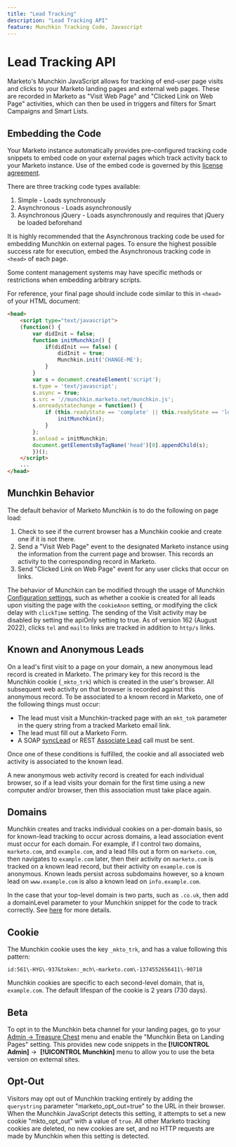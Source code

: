 ```yaml
---
title: "Lead Tracking"
description: "Lead Tracking API"
feature: Munchkin Tracking Code, Javascript
---
```


# Lead Tracking API

Marketo's Munchkin JavaScript allows for tracking of end-user page visits and clicks to your Marketo landing pages and external web pages. These are recorded in Marketo as "Visit Web Page" and "Clicked Link on Web Page" activities, which can then be used in triggers and filters for Smart Campaigns and Smart Lists.

## Embedding the Code

Your Marketo instance automatically provides pre-configured tracking code snippets to embed code on your external pages which track activity back to your Marketo instance. Use of the embed code is governed by this [license agreement](../munchkin-license.pdf).

There are three tracking code types available:

1. Simple - Loads synchronously
1. Asynchronous - Loads asynchronously
1. Asynchronous jQuery - Loads asynchronously and requires that jQuery be loaded beforehand

It is highly recommended that the Asynchronous tracking code be used for embedding Munchkin on external pages. To ensure the highest possible success rate for execution, embed the Asynchronous tracking code in `<head>` of each page.

Some content management systems may have specific methods or restrictions when embedding arbitrary scripts.

For reference, your final page should include code similar to this in `<head>` of your HTML document:

```html
<head>
    <script type="text/javascript">
    (function() {
        var didInit = false;
        function initMunchkin() {
            if(didInit === false) {
                didInit = true;
                Munchkin.init('CHANGE-ME');
            }
        }
        var s = document.createElement('script');
        s.type = 'text/javascript';
        s.async = true;
        s.src = '//munchkin.marketo.net/munchkin.js';
        s.onreadystatechange = function() {
            if (this.readyState == 'complete' || this.readyState == 'loaded') {
                initMunchkin();
            }
        };
        s.onload = initMunchkin;
        document.getElementsByTagName('head')[0].appendChild(s);
        })();
    </script>
    ...
</head>
```

## Munchkin Behavior

The default behavior of Marketo Munchkin is to do the following on page load:

1. Check to see if the current browser has a Munchkin cookie and create one if it is not there.
1. Send a "Visit Web Page" event to the designated Marketo instance using the information from the current page and browser. This records an activity to the corresponding record in Marketo.
1. Send "Clicked Link on Web Page" event for any user clicks that occur on links.

The behavior of Munchkin can be modified through the usage of Munchkin [Configuration settings](lead-tracking.md#lead-tracking-api), such as whether a cookie is created for all leads upon visiting the page with the `cookieAnon` setting, or modifying the click delay with `clickTime` setting. The sending of the Visit activity may be disabled by setting the apiOnly setting to true. As of version 162 (August 2022), clicks `tel` and `mailto` links are tracked in addition to `http/s` links.

## Known and Anonymous Leads

On a lead's first visit to a page on your domain, a new anonymous lead record is created in Marketo. The primary key for this record is the Munchkin cookie (`_mkto_trk`) which is created in the user's browser. All subsequent web activity on that browser is recorded against this anonymous record. To be associated to a known record in Marketo, one of the following things must occur:

- The lead must visit a Munchkin-tracked page with an `mkt_tok` parameter in the query string from a tracked Marketo email link.
- The lead must fill out a Marketo Form.
- A SOAP [syncLead](../soap-api/leads.md) or REST [Associate Lead](https://developer.adobe.com/marketo-apis/api/mapi/#tag/Leads/operation/associateLeadUsingPOST) call must be sent.

Once one of these conditions is fulfilled, the cookie and all associated web activity is associated to the known lead.

A new anonymous web activity record is created for each individual browser, so if a lead visits your domain for the first time using a new computer and/or browser, then this association must take place again.

## Domains

Munchkin creates and tracks individual cookies on a per-domain basis, so for known-lead tracking to occur across domains, a lead association event must occur for each domain. For example, if I control two domains, `marketo.com`, and `example.com`, and a lead fills out a form on `marketo.com`, then navigates to `example.com` later, then their activity on `marketo.com` is tracked on a known lead record, but their activity on `example.com` is anonymous. Known leads persist across subdomains however, so a known lead on `www.example.com` is also a known lead on `info.example.com`.

In the case that your top-level domain is two parts, such as `.co.uk`, then add a domainLevel parameter to your Munchkin snippet for the code to track correctly. See [here](lead-tracking.md#domains) for more details.

## Cookie

The Munchkin cookie uses the key `_mkto_trk`, and has a value following this pattern:

`id:561\-HYG\-937&token:_mch\-marketo.com\-1374552656411\-90718`

Munchkin cookies are specific to each second-level domain, that is, `example.com`. The default lifespan of the cookie is 2 years (730 days).

## Beta

To opt in to the Munchkin beta channel for your landing pages, go to your [Admin -> Treasure Chest](https://experienceleague.adobe.com/en/docs/marketo/using/product-docs/administration/settings/enable-or-disable-treasure-chest-features) menu and enable the "Munchkin Beta on Landing Pages" setting. This provides new code snippets in the **[!UICONTROL Admin]** ->  **[!UICONTROL Munchkin]** menu to allow you to use the beta version on external sites.

## Opt-Out

Visitors may opt out of Munchkin tracking entirely by adding the `querystring` parameter "marketo_opt_out=true" to the URL in their browser. When the Munchkin JavaScript detects this setting, it attempts to set a new cookie "mkto_opt_out" with a value of `true`. All other Marketo tracking cookies are deleted, no new cookies are set, and no HTTP requests are made by Munchkin when this setting is detected.
